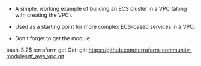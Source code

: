 - A simple, working example of building an ECS cluster in a VPC (along with creating the VPC).
- Used as a starting point for more complex ECS-based services in a VPC.

- Don't forget to get the module:

bash-3.2$ terraform get
Get: git::https://github.com/terraform-community-modules/tf_aws_vpc.git

